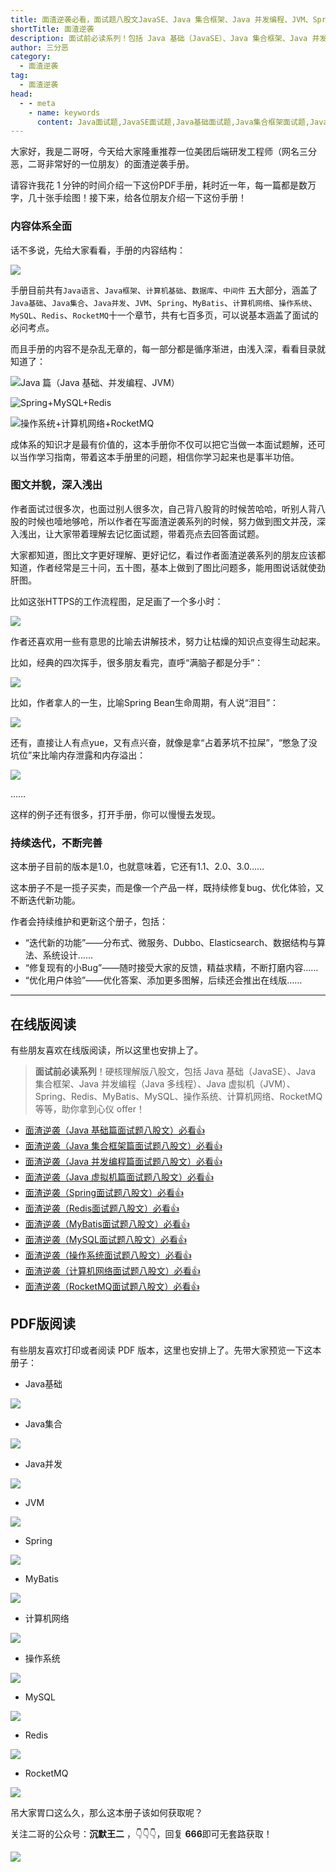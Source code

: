```yaml
---
title: 面渣逆袭必看，面试题八股文JavaSE、Java 集合框架、Java 并发编程、JVM、Spring、Redis、MyBatis、MySQL、操作系统、计算机网络、RocketMQ👍
shortTitle: 面渣逆袭
description: 面试前必读系列！包括 Java 基础（JavaSE）、Java 集合框架、Java 并发编程（Java 多线程）、Java 虚拟机（JVM）、Spring、Redis、MyBatis、MySQL、操作系统、计算机网络、RocketMQ 等等。
author: 三分恶
category:
  - 面渣逆袭
tag:
  - 面渣逆袭
head:
  - - meta
    - name: keywords
      content: Java面试题,JavaSE面试题,Java基础面试题,Java集合框架面试题,Java容器面试题,Java虚拟机面试题,JVM面试题,Spring面试题,Redis面试题,MyBatis面试题,MySQL面试题,操作系统面试题,OS面试题,计算机网络面试题,RocketMQ面试题,面试题,八股文,java,springboot,spring,jvm,redis,mybatis,mysql,操作系统,计算机网络,RocketMQ
---
```


大家好，我是二哥呀，今天给大家隆重推荐一位美团后端研发工程师（网名三分恶，二哥非常好的一位朋友）的面渣逆袭手册。

请容许我花 1 分钟的时间介绍一下这份PDF手册，耗时近一年，每一篇都是数万字，几十张手绘图！接下来，给各位朋友介绍一下这份手册！

### 内容体系全面

话不多说，先给大家看看，手册的内容结构：

![](http://cdn.tobebetterjavaer.com/tobebetterjavaer/images/nice-article/weixin-tuxbgzdtdl-a1c872c8-ab8e-454f-b8ab-7bb3d1cab5f0.jpg)


手册目前共有`Java语言`、`Java框架`、`计算机基础`、`数据库`、`中间件` 五大部分，涵盖了`Java基础`、`Java集合`、`Java并发`、`JVM`、`Spring`、`MyBatis`、`计算机网络`、`操作系统`、`MySQL`、`Redis`、`RocketMQ`十一个章节，共有七百多页，可以说基本涵盖了面试的必问考点。

而且手册的内容不是杂乱无章的，每一部分都是循序渐进，由浅入深，看看目录就知道了：


![Java 篇（Java 基础、并发编程、JVM）](http://cdn.tobebetterjavaer.com/tobebetterjavaer/images/sidebar/sanfene//nixi-75f87853-ca11-4e6e-ab3f-ba8335a24783.png)


![Spring+MySQL+Redis](http://cdn.tobebetterjavaer.com/tobebetterjavaer/images/sidebar/sanfene//nixi-fda2401a-1162-438d-8fe8-19876224d2b1.png)


![操作系统+计算机网络+RocketMQ](http://cdn.tobebetterjavaer.com/tobebetterjavaer/images/sidebar/sanfene//nixi-3b3d55c6-7b18-4b0a-83b4-5a8535461ddb.png)


成体系的知识才是最有价值的，这本手册你不仅可以把它当做一本面试题解，还可以当作学习指南，带着这本手册里的问题，相信你学习起来也是事半功倍。

### 图文并貌，深入浅出

作者面试过很多次，也面过别人很多次，自己背八股背的时候苦哈哈，听别人背八股的时候也噎地够呛，所以作者在写面渣逆袭系列的时候，努力做到图文并茂，深入浅出，让大家带着理解去记忆面试题，带着亮点去回答面试题。

大家都知道，图比文字更好理解、更好记忆，看过作者面渣逆袭系列的朋友应该都知道，作者经常是三十问，五十图，基本上做到了图比问题多，能用图说话就使劲肝图。

比如这张HTTPS的工作流程图，足足画了一个多小时：

![](http://cdn.tobebetterjavaer.com/tobebetterjavaer/images/nice-article/weixin-tuxbgzdtdl-a037df66-a8ad-4494-aa52-2df6bc9c1c1f.jpg)


作者还喜欢用一些有意思的比喻去讲解技术，努力让枯燥的知识点变得生动起来。

比如，经典的四次挥手，很多朋友看完，直呼“满脑子都是分手”：

![](http://cdn.tobebetterjavaer.com/tobebetterjavaer/images/nice-article/weixin-tuxbgzdtdl-8ec371eb-9f68-44ad-8d94-0ddbeae72b48.jpg)


比如，作者拿人的一生，比喻Spring Bean生命周期，有人说“泪目”：

![](http://cdn.tobebetterjavaer.com/tobebetterjavaer/images/nice-article/weixin-tuxbgzdtdl-e6b9fe59-122e-47f2-b605-0da04d108d11.jpg)


还有，直接让人有点yue，又有点兴奋，就像是拿“占着茅坑不拉屎”，“憋急了没坑位”来比喻内存泄露和内存溢出：

![](http://cdn.tobebetterjavaer.com/tobebetterjavaer/images/nice-article/weixin-tuxbgzdtdl-c4e81c79-c91e-4111-9d1b-836174eb1b36.jpg)


……

这样的例子还有很多，打开手册，你可以慢慢去发现。

### 持续迭代，不断完善

这本册子目前的版本是1.0，也就意味着，它还有1.1、2.0、3.0……

这本册子不是一揽子买卖，而是像一个产品一样，既持续修复bug、优化体验，又不断迭代新功能。

作者会持续维护和更新这个册子，包括：

*   “迭代新的功能”——分布式、微服务、Dubbo、Elasticsearch、数据结构与算法、系统设计……
*   “修复现有的小Bug”——随时接受大家的反馈，精益求精，不断打磨内容……
*   “优化用户体验”——优化答案、添加更多图解，后续还会推出在线版……

* * *

## 在线版阅读

有些朋友喜欢在线版阅读，所以这里也安排上了。

>**面试前必读系列**！硬核理解版八股文，包括 Java 基础（JavaSE）、Java 集合框架、Java 并发编程（Java 多线程）、Java 虚拟机（JVM）、Spring、Redis、MyBatis、MySQL、操作系统、计算机网络、RocketMQ等等，助你拿到心仪 offer！

- [面渣逆袭（Java 基础篇面试题八股文）必看👍](/sidebar/sanfene/javase.md)
- [面渣逆袭（Java 集合框架篇面试题八股文）必看👍](/sidebar/sanfene/collection.md)
- [面渣逆袭（Java 并发编程篇面试题八股文）必看👍](/sidebar/sanfene/javathread.md)
- [面渣逆袭（Java 虚拟机篇面试题八股文）必看👍](/sidebar/sanfene/jvm.md)
- [面渣逆袭（Spring面试题八股文）必看👍](/sidebar/sanfene/spring.md)
- [面渣逆袭（Redis面试题八股文）必看👍](/sidebar/sanfene/redis.md)
- [面渣逆袭（MyBatis面试题八股文）必看👍](/sidebar/sanfene/mybatis.md)
- [面渣逆袭（MySQL面试题八股文）必看👍](/sidebar/sanfene/mysql.md)
- [面渣逆袭（操作系统面试题八股文）必看👍](/sidebar/sanfene/os.md)
- [面渣逆袭（计算机网络面试题八股文）必看👍](/sidebar/sanfene/network.md)
- [面渣逆袭（RocketMQ面试题八股文）必看👍](/sidebar/sanfene/rocketmq.md)

## PDF版阅读

有些朋友喜欢打印或者阅读 PDF 版本，这里也安排上了。先带大家预览一下这本册子：

*   Java基础

![](http://cdn.tobebetterjavaer.com/tobebetterjavaer/images/nice-article/weixin-tuxbgzdtdl-472ca179-c5f6-4af2-9a06-75dd8902599a.jpg)


*   Java集合

![](http://cdn.tobebetterjavaer.com/tobebetterjavaer/images/nice-article/weixin-tuxbgzdtdl-723dc8ec-c3a8-47ea-96c6-40520b064ffb.jpg)


*   Java并发

![](http://cdn.tobebetterjavaer.com/tobebetterjavaer/images/nice-article/weixin-tuxbgzdtdl-f1beb175-0099-4615-847f-9ea375e391ee.jpg)


*   JVM

![](http://cdn.tobebetterjavaer.com/tobebetterjavaer/images/nice-article/weixin-tuxbgzdtdl-ab2a4a0f-9006-4b83-a8c9-56a853829bb5.jpg)


*   Spring

![](http://cdn.tobebetterjavaer.com/tobebetterjavaer/images/nice-article/weixin-tuxbgzdtdl-12c239b3-0b95-414b-b83f-f5a2f46dbde0.jpg)


*   MyBatis

![](http://cdn.tobebetterjavaer.com/tobebetterjavaer/images/nice-article/weixin-tuxbgzdtdl-862defac-32d6-4089-a5dd-e57d114b83b2.jpg)


*   计算机网络

![](http://cdn.tobebetterjavaer.com/tobebetterjavaer/images/nice-article/weixin-tuxbgzdtdl-71d6389c-d984-4c02-af74-45038616520f.jpg)


*   操作系统

![](http://cdn.tobebetterjavaer.com/tobebetterjavaer/images/nice-article/weixin-tuxbgzdtdl-705651d8-1417-4c26-be5d-3f155f4b3551.jpg)


*   MySQL

![](http://cdn.tobebetterjavaer.com/tobebetterjavaer/images/nice-article/weixin-tuxbgzdtdl-705acc6c-6554-4c36-a47f-d2c850287126.jpg)


*   Redis

![](http://cdn.tobebetterjavaer.com/tobebetterjavaer/images/nice-article/weixin-tuxbgzdtdl-b98e0491-72f5-468a-a3a9-b55d8c205a14.jpg)


*   RocketMQ

![](http://cdn.tobebetterjavaer.com/tobebetterjavaer/images/nice-article/weixin-tuxbgzdtdl-18d350fd-5609-430e-8f7f-8f0848015a30.jpg)


吊大家胃口这么久，那么这本册子该如何获取呢？

关注二哥的公众号：**沉默王二** ，👇👇👇，回复 **666**即可无套路获取！

![](http://cdn.tobebetterjavaer.com/tobebetterjavaer/images/gongzhonghao-old.jpg)